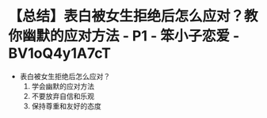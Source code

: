 # 【总结】表白被女生拒绝后怎么应对？教你幽默的应对方法 - P1 - 笨小子恋爱 - BV1oQ4y1A7cT

-   表白被女生拒绝后怎么应对？
    1.  学会幽默的应对方法
    2.  不要放弃自信和乐观
    3.  保持尊重和友好的态度